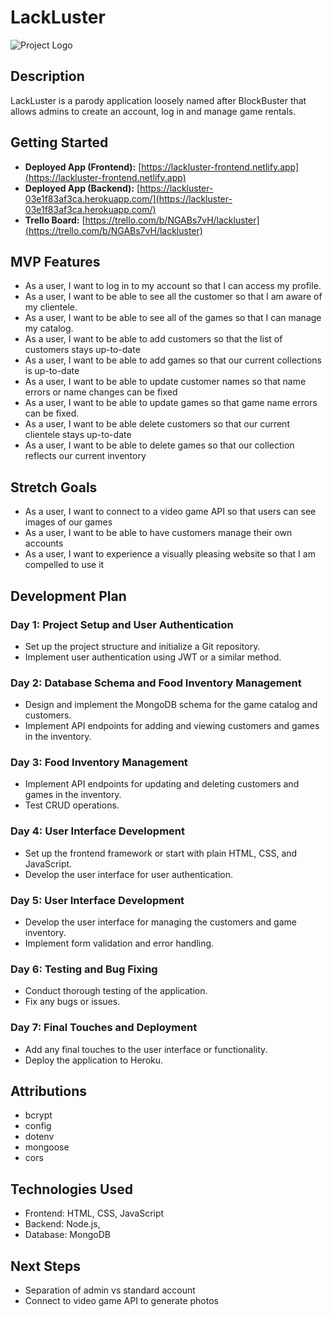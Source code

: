 # LackLuster

![Project Logo](images/lackluster.jpeg)

## Description
LackLuster is a parody application loosely named after BlockBuster that allows admins to create an account, log in and manage game rentals.

## Getting Started
- **Deployed App (Frontend):** [https://lackluster-frontend.netlify.app](https://lackluster-frontend.netlify.app)
- **Deployed App (Backend):** [https://lackluster-03e1f83af3ca.herokuapp.com/](https://lackluster-03e1f83af3ca.herokuapp.com/)
- **Trello Board:** [https://trello.com/b/NGABs7vH/lackluster](https://trello.com/b/NGABs7vH/lackluster)

## MVP Features

- As a user, I want to log in to my account so that I can access my profile.
- As a user, I want to be able to see all the customer so that I am aware of my clientele.
- As a user, I want to be able to see all of the games so that I can manage my catalog.
- As a user, I want to be able to add customers so that the list of customers stays up-to-date
- As a user, I want to be able to add games so that our current collections is up-to-date
- As a user, I want to be able to update customer names so that name errors or name changes can be fixed
- As a user, I want to be able to update games so that game name errors can be fixed.
- As a user, I want to be able delete customers so that our current clientele stays up-to-date
- As a user, I want to be able to delete games so that our collection reflects our current inventory

## Stretch Goals

- As a user, I want to connect to a video game API so that users can see images of our games
- As a user, I want to be able to have customers manage their own accounts
- As a user, I want to experience a visually pleasing website so that I am compelled to use it

## Development Plan

### Day 1: Project Setup and User Authentication

- Set up the project structure and initialize a Git repository.
- Implement user authentication using JWT or a similar method.

### Day 2: Database Schema and Food Inventory Management

- Design and implement the MongoDB schema for the game catalog and customers.
- Implement API endpoints for adding and viewing customers and games in the inventory.

### Day 3: Food Inventory Management

- Implement API endpoints for updating and deleting customers and games in the inventory.
- Test CRUD operations.

### Day 4: User Interface Development

- Set up the frontend framework or start with plain HTML, CSS, and JavaScript.
- Develop the user interface for user authentication.

### Day 5: User Interface Development

- Develop the user interface for managing the customers and game inventory.
- Implement form validation and error handling.

### Day 6: Testing and Bug Fixing

- Conduct thorough testing of the application.
- Fix any bugs or issues.

### Day 7: Final Touches and Deployment

- Add any final touches to the user interface or functionality.
- Deploy the application to Heroku.


## Attributions
- bcrypt
- config
- dotenv
- mongoose
- cors

## Technologies Used
- Frontend: HTML, CSS, JavaScript
- Backend: Node.js, 
- Database: MongoDB


## Next Steps
- Separation of admin vs standard account
- Connect to video game API to generate photos
